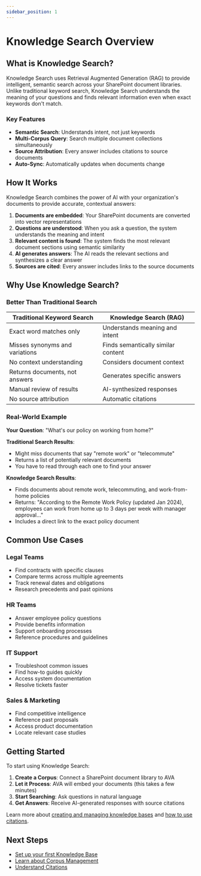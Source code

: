 ```yaml
---
sidebar_position: 1
---
```

# Knowledge Search Overview

## What is Knowledge Search?

Knowledge Search uses Retrieval Augmented Generation (RAG) to provide intelligent, semantic search across your SharePoint document libraries. Unlike traditional keyword search, Knowledge Search understands the meaning of your questions and finds relevant information even when exact keywords don't match.

### Key Features

- **Semantic Search**: Understands intent, not just keywords
- **Multi-Corpus Query**: Search multiple document collections simultaneously
- **Source Attribution**: Every answer includes citations to source documents
- **Auto-Sync**: Automatically updates when documents change

## How It Works

Knowledge Search combines the power of AI with your organization's documents to provide accurate, contextual answers:

1. **Documents are embedded**: Your SharePoint documents are converted into vector representations
2. **Questions are understood**: When you ask a question, the system understands the meaning and intent
3. **Relevant content is found**: The system finds the most relevant document sections using semantic similarity
4. **AI generates answers**: The AI reads the relevant sections and synthesizes a clear answer
5. **Sources are cited**: Every answer includes links to the source documents

## Why Use Knowledge Search?

### Better Than Traditional Search

| Traditional Keyword Search | Knowledge Search (RAG) |
|---------------------------|----------------------|
| Exact word matches only | Understands meaning and intent |
| Misses synonyms and variations | Finds semantically similar content |
| No context understanding | Considers document context |
| Returns documents, not answers | Generates specific answers |
| Manual review of results | AI-synthesized responses |
| No source attribution | Automatic citations |

### Real-World Example

**Your Question**: "What's our policy on working from home?"

**Traditional Search Results**:
- Might miss documents that say "remote work" or "telecommute"
- Returns a list of potentially relevant documents
- You have to read through each one to find your answer

**Knowledge Search Results**:
- Finds documents about remote work, telecommuting, and work-from-home policies
- Returns: "According to the Remote Work Policy (updated Jan 2024), employees can work from home up to 3 days per week with manager approval..."
- Includes a direct link to the exact policy document

## Common Use Cases

### Legal Teams
- Find contracts with specific clauses
- Compare terms across multiple agreements
- Track renewal dates and obligations
- Research precedents and past opinions

### HR Teams
- Answer employee policy questions
- Provide benefits information
- Support onboarding processes
- Reference procedures and guidelines

### IT Support
- Troubleshoot common issues
- Find how-to guides quickly
- Access system documentation
- Resolve tickets faster

### Sales & Marketing
- Find competitive intelligence
- Reference past proposals
- Access product documentation
- Locate relevant case studies

## Getting Started

To start using Knowledge Search:

1. **Create a Corpus**: Connect a SharePoint document library to AVA
2. **Let it Process**: AVA will embed your documents (this takes a few minutes)
3. **Start Searching**: Ask questions in natural language
4. **Get Answers**: Receive AI-generated responses with source citations

Learn more about [creating and managing knowledge bases](/docs/features/knowledge-search/knowledge-bases) and [how to use citations](/docs/features/knowledge-search/citations).

## Next Steps

- [Set up your first Knowledge Base](/docs/features/knowledge-search/knowledge-bases)
- [Learn about Corpus Management](/docs/features/knowledge-search/corpus-management)
- [Understand Citations](/docs/features/knowledge-search/citations)
